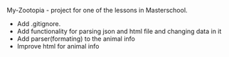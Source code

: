 My-Zootopia - project for one of the lessons in Masterschool.
- Add .gitignore.
- Add functionality for parsing json and html file and changing data in it
- Add parser(formating) to the animal info
- Improve html for animal info
